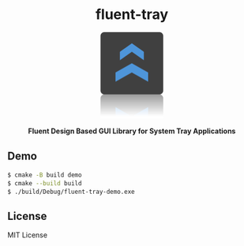 <h1 align="center">fluent-tray</h1>
<p align="center"><img src="./assets/banner.png" width=128/></p>
<p align="center"><b>Fluent Design Based GUI Library for System Tray Applications</b></p>

## Demo

```sh
$ cmake -B build demo
$ cmake --build build
$ ./build/Debug/fluent-tray-demo.exe
```


## License
MIT License
